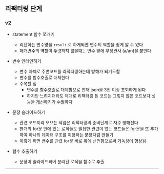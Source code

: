## 리팩터링 단계

### v2

- statement 함수 쪼개기

  - 리턴하는 변수명을 `result` 로 하게되면 변수의 역할을 쉽게 알 수 있다
  - 매개변수의 역할이 뚜렷하지 않을때는 변수 앞에 부정관사 (a/an)을 붙인다

- 변수 인라인하기
  - 변수 자체로 주변코드를 리팩터링하는데 방해가 되기도함
  - 변수를 함수호출로 대체한다
  - 주목할 점
    - 변수를 함수호출로 대체함으로 인해 json을 3번 이상 조회하게 된다
    - 하지만 느려지더라도 제대로 리팩터링 된 코드는 그렇지 않은 코드보다 성능을 개선하기가 수월하다
- 문장 슬라이드하기
  - 관련 코드끼리 모으는 작업은 리팩터링의 준비단계로 자주 행해진다
  - 한개의 for문 안에 있는 로직들도 밀접한 관련이 없는 코드들은 for문을 또 추가하여 하나의 데이터 구조를 이용하는 문장처럼 만들기
  - 이렇게 하면 변수를 관련 for문 바로 위에 선언함으로써 가독성이 향상됨
- 함수 추출하기
  - 문장이 슬라이드되어 분리된 로직을 함수로 추출

---
